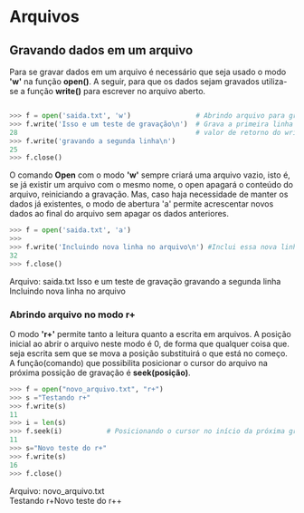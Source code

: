 # Arquivos

## Gravando dados em um arquivo

Para se gravar dados em um arquivo é necessário que seja usado o modo **'w'** na função **open()**. A seguir, para que os dados sejam gravados utiliza-se a função **write()** para
escrever no arquivo aberto.  
``` python

>>> f = open('saida.txt', 'w')                # Abrindo arquivo para gravação. O arquivo saida.txt é criado no diretório corrente.
>>> f.write('Isso e um teste de gravação\n')  # Grava a primeira linha do arquivo. \n no final é para quebrar a linha  
28                                            # valor de retorno do write informando a quantidade de caracteres gravados
>>> f.write('gravando a segunda linha\n')
25
>>> f.close()
```
O comando **Open** com o modo **'w'** sempre criará uma arquivo vazio, isto é, se já existir um arquivo com o mesmo nome, o open apagará o conteúdo do arquivo, reiniciando a gravação. Mas, caso haja necessidade de manter os dados já existentes, o modo de abertura 'a' permite acrescentar novos dados ao final do arquivo sem apagar os dados anteriores.
``` python
>>> f = open('saida.txt', 'a')
>>> 
>>> f.write('Incluindo nova linha no arquivo\n') #Inclui essa nova linha ao final do arquivo saída.
32
>>> f.close()
```
Arquivo: saida.txt
Isso e um teste de gravação
gravando a segunda linha
Incluindo nova linha no arquivo

### Abrindo arquivo no modo r+
O modo **'r+'** permite tanto a leitura quanto a escrita em arquivos. A posição inicial ao abrir o arquivo neste modo é 0, de forma que qualquer coisa que. seja escrita sem que se mova a posição substituirá o que está no começo. A função(comando) que possibilita posicionar o cursor do arquivo na próxima possição de gravação é **seek(posição)**.
``` python
>>> f = open("novo_arquivo.txt", "r+")
>>> s ="Testando r+"
>>> f.write(s)
11
>>> i = len(s)
>>> f.seek(i)           # Posicionando o cursor no início da próxima gravação
11
>>> s="Novo teste do r+"
>>> f.write(s)
16
>>> f.close()
```
Arquivo: novo_arquivo.txt<br>
Testando r+Novo teste do r++
